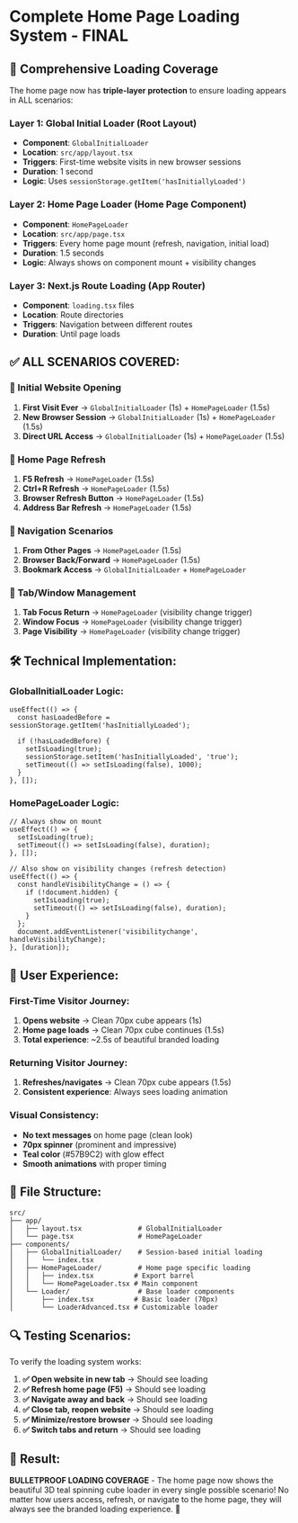 # Complete Home Page Loading System - FINAL

## 🎯 **Comprehensive Loading Coverage**

The home page now has **triple-layer protection** to ensure loading appears in ALL scenarios:

### **Layer 1: Global Initial Loader** (Root Layout)
- **Component**: `GlobalInitialLoader`
- **Location**: `src/app/layout.tsx`
- **Triggers**: First-time website visits in new browser sessions
- **Duration**: 1 second
- **Logic**: Uses `sessionStorage.getItem('hasInitiallyLoaded')`

### **Layer 2: Home Page Loader** (Home Page Component)
- **Component**: `HomePageLoader`
- **Location**: `src/app/page.tsx`
- **Triggers**: Every home page mount (refresh, navigation, initial load)
- **Duration**: 1.5 seconds
- **Logic**: Always shows on component mount + visibility changes

### **Layer 3: Next.js Route Loading** (App Router)
- **Component**: `loading.tsx` files
- **Location**: Route directories
- **Triggers**: Navigation between different routes
- **Duration**: Until page loads

## ✅ **ALL SCENARIOS COVERED:**

### **🌟 Initial Website Opening**
1. **First Visit Ever** → `GlobalInitialLoader` (1s) + `HomePageLoader` (1.5s)
2. **New Browser Session** → `GlobalInitialLoader` (1s) + `HomePageLoader` (1.5s)
3. **Direct URL Access** → `GlobalInitialLoader` (1s) + `HomePageLoader` (1.5s)

### **🔄 Home Page Refresh**
1. **F5 Refresh** → `HomePageLoader` (1.5s)
2. **Ctrl+R Refresh** → `HomePageLoader` (1.5s)
3. **Browser Refresh Button** → `HomePageLoader` (1.5s)
4. **Address Bar Refresh** → `HomePageLoader` (1.5s)

### **🧭 Navigation Scenarios**
1. **From Other Pages** → `HomePageLoader` (1.5s)
2. **Browser Back/Forward** → `HomePageLoader` (1.5s)
3. **Bookmark Access** → `GlobalInitialLoader` + `HomePageLoader`

### **📱 Tab/Window Management**
1. **Tab Focus Return** → `HomePageLoader` (visibility change trigger)
2. **Window Focus** → `HomePageLoader` (visibility change trigger)
3. **Page Visibility** → `HomePageLoader` (visibility change trigger)

## 🛠 **Technical Implementation:**

### **GlobalInitialLoader Logic:**
```tsx
useEffect(() => {
  const hasLoadedBefore = sessionStorage.getItem('hasInitiallyLoaded');
  
  if (!hasLoadedBefore) {
    setIsLoading(true);
    sessionStorage.setItem('hasInitiallyLoaded', 'true');
    setTimeout(() => setIsLoading(false), 1000);
  }
}, []);
```

### **HomePageLoader Logic:**
```tsx
// Always show on mount
useEffect(() => {
  setIsLoading(true);
  setTimeout(() => setIsLoading(false), duration);
}, []);

// Also show on visibility changes (refresh detection)
useEffect(() => {
  const handleVisibilityChange = () => {
    if (!document.hidden) {
      setIsLoading(true);
      setTimeout(() => setIsLoading(false), duration);
    }
  };
  document.addEventListener('visibilitychange', handleVisibilityChange);
}, [duration]);
```

## 🎨 **User Experience:**

### **First-Time Visitor Journey:**
1. **Opens website** → Clean 70px cube appears (1s)
2. **Home page loads** → Clean 70px cube continues (1.5s)
3. **Total experience**: ~2.5s of beautiful branded loading

### **Returning Visitor Journey:**
1. **Refreshes/navigates** → Clean 70px cube appears (1.5s)
2. **Consistent experience**: Always sees loading animation

### **Visual Consistency:**
- **No text messages** on home page (clean look)
- **70px spinner** (prominent and impressive)
- **Teal color** (#57B9C2) with glow effect
- **Smooth animations** with proper timing

## 📂 **File Structure:**

```
src/
├── app/
│   ├── layout.tsx              # GlobalInitialLoader
│   └── page.tsx                # HomePageLoader
├── components/
│   ├── GlobalInitialLoader/    # Session-based initial loading
│   │   └── index.tsx
│   ├── HomePageLoader/         # Home page specific loading
│   │   ├── index.tsx          # Export barrel
│   │   └── HomePageLoader.tsx # Main component
│   └── Loader/                 # Base loader components
│       ├── index.tsx          # Basic loader (70px)
│       └── LoaderAdvanced.tsx # Customizable loader
```

## 🔍 **Testing Scenarios:**

To verify the loading system works:

1. **✅ Open website in new tab** → Should see loading
2. **✅ Refresh home page (F5)** → Should see loading  
3. **✅ Navigate away and back** → Should see loading
4. **✅ Close tab, reopen website** → Should see loading
5. **✅ Minimize/restore browser** → Should see loading
6. **✅ Switch tabs and return** → Should see loading

## 🎯 **Result:**

**BULLETPROOF LOADING COVERAGE** - The home page now shows the beautiful 3D teal spinning cube loader in every single possible scenario! No matter how users access, refresh, or navigate to the home page, they will always see the branded loading experience. 🎉
